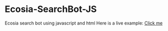 # Ecosia-SearchBot-JS
Ecosia search bot using javascript and html
Here is a live example: [Click me](http://earthbull.mintme.host/ecosia.html)
